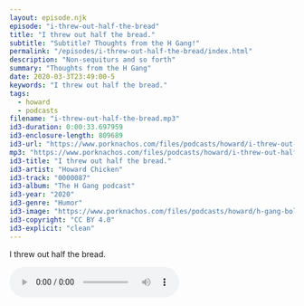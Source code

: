 ```yaml
---
layout: episode.njk
episode: "i-threw-out-half-the-bread"
title: "I threw out half the bread."
subtitle: "Subtitle? Thoughts from the H Gang!"
permalink: "/episodes/i-threw-out-half-the-bread/index.html"
description: "Non-sequiturs and so forth"
summary: "Thoughts from the H Gang"
date: 2020-03-3T23:49:00-5
keywords: "I threw out half the bread."
tags:
  - howard
  - podcasts
filename: "i-threw-out-half-the-bread.mp3"
id3-duration: 0:00:33.697959
id3-enclosure-length: 809689
id3-url: "https://www.porknachos.com/files/podcasts/howard/i-threw-out-half-the-bread.mp3"
mp3: "https://www.porknachos.com/files/podcasts/howard/i-threw-out-half-the-bread.mp3"
id3-title: "I threw out half the bread."
id3-artist: "Howard Chicken"
id3-track: "0000087"
id3-album: "The H Gang podcast"
id3-year: "2020"
id3-genre: "Humor"
id3-image: "https://www.porknachos.com/files/podcasts/howard/h-gang-bold.jpg"
id3-copyright: "CC BY 4.0"
id3-explicit: "clean"
---
```

I threw out half the bread.

<audio controls>
  <source src="https://www.porknachos.com/files/podcasts/howard/i-threw-out-half-the-bread.mp3">
</audio>
